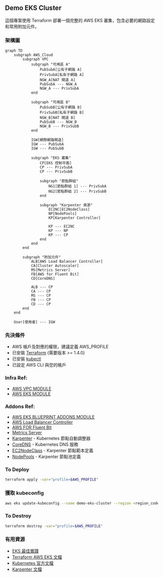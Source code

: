 ## Demo EKS Cluster 

這個專案使用 Terraform 部署一個完整的 AWS EKS 叢集，包含必要的網路設定和常用附加元件。

### 架構圖

```mermaid
graph TD
    subgraph AWS_Cloud
        subgraph VPC
            subgraph "可用區 A"
                PubSubA[公有子網路 A]
                PrivSubA[私有子網路 A]
                NGW_A[NAT 閘道 A]
                PubSubA --- NGW_A
                NGW_A --- PrivSubA
            end
            
            subgraph "可用區 B"
                PubSubB[公有子網路 B]
                PrivSubB[私有子網路 B]
                NGW_B[NAT 閘道 B]
                PubSubB --- NGW_B
                NGW_B --- PrivSubB
            end
            
            IGW[網際網路閘道]
            IGW --- PubSubA
            IGW --- PubSubB
            
            subgraph "EKS 叢集"
                CP[EKS 控制平面]
                CP --- PrivSubA
                CP --- PrivSubB
                
                subgraph "節點群組"
                    NG1[節點群組 1] --- PrivSubA
                    NG2[節點群組 2] --- PrivSubB
                end
                
                subgraph "Karpenter 資源"
                    EC2NC[EC2NodeClass]
                    NP[NodePools]
                    KP[Karpenter Controller]
                    
                    KP --- EC2NC
                    KP --- NP
                    KP --- CP
                end
            end
        end
        
        subgraph "附加元件"
            ALB[AWS Load Balancer Controller]
            CA[Cluster Autoscaler]
            MS[Metrics Server]
            FB[AWS for Fluent Bit]
            CD[CoreDNS]
            
            ALB --- CP
            CA --- CP
            MS --- CP
            FB --- CP
            CD --- CP
        end
    end
    
    User[使用者] --- IGW
```

### 先決條件
- AWS 帳戶及對應的權限，建議定義 AWS_PROFILE
- 已安裝 [Terraform](https://www.terraform.io/downloads.html) (需要版本 >= 1.4.0)
- 已安裝 [kubectl](https://kubernetes.io/docs/tasks/tools/install-kubectl/)
- 已設定 AWS CLI 與您的帳戶

### Infra Ref:
- [AWS VPC MODULE](https://github.com/terraform-aws-modules/terraform-aws-vpc)
- [AWS EKS MODULE](https://github.com/terraform-aws-modules/terraform-aws-eks)

### Addons Ref:
- [AWS EKS BLUEPRINT ADDONS MODULE](https://github.com/aws-ia/terraform-aws-eks-blueprints-addons)
- [AWS Load Balancer Controller](https://kubernetes-sigs.github.io/aws-load-balancer-controller/)
- [AWS FOR Fluent Bit](https://github.com/aws/aws-for-fluent-bit)
- [Metrics Server](https://github.com/kubernetes-sigs/metrics-server)
- [Karpenter](https://karpenter.sh/) - Kubernetes 節點自動調整器
- [CoreDNS](https://github.com/coredns/coredns) - Kubernetes DNS 服務
- [EC2NodeClass](https://karpenter.sh/docs/concepts/nodeclasses/) - Karpenter 節點範本定義
- [NodePools](https://karpenter.sh/docs/concepts/nodepools/) - Karpenter 節點池定義

### To Deploy
```bash
terraform apply -var="profile=$AWS_PROFILE"
```

### 獲取 kubeconfig
```bash
aws eks update-kubeconfig --name demo-eks-cluster --region <region_code> --profile $AWS_PROFILE
```

### To Destroy
```bash
terraform destroy -var="profile=$AWS_PROFILE"
```

### 有用資源
- [EKS 最佳實踐](https://aws.github.io/aws-eks-best-practices/)
- [Terraform AWS EKS 文檔](https://registry.terraform.io/providers/hashicorp/aws/latest/docs/resources/eks_cluster)
- [Kubernetes 官方文檔](https://kubernetes.io/docs/home/)
- [Karpenter 文檔](https://karpenter.sh/docs/)